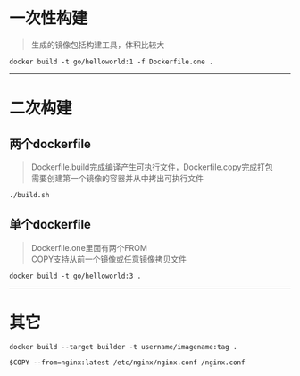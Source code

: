 一次性构建
==
>生成的镜像包括构建工具，体积比较大

`docker build -t go/helloworld:1 -f Dockerfile.one .`
***
二次构建
==
两个dockerfile
---
>Dockerfile.build完成编译产生可执行文件，Dockerfile.copy完成打包  
需要创建第一个镜像的容器并从中拷出可执行文件

`./build.sh`

单个dockerfile
---
>Dockerfile.one里面有两个FROM  
COPY支持从前一个镜像或任意镜像拷贝文件

`docker build -t go/helloworld:3 .`
***
其它
==

`docker build --target builder -t username/imagename:tag .`

`$COPY --from=nginx:latest /etc/nginx/nginx.conf /nginx.conf`
